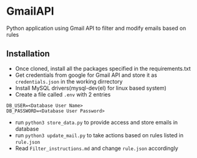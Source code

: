 # GmailAPI
Python application using Gmail API to filter and modify emails based on rules

## Installation
* Once cloned, install all the packages specified in the requirements.txt
* Get credentials from google for Gmail API and store it as `credentials.json` in the working dirrectory
* Install MySQL drivers(mysql-dev(el) for linux based system)
* Create a file called `.env` with 2 entries
```
DB_USER=<Database User Name>
DB_PASSWORD=<Database User Password>
```
* run `python3 store_data.py` to provide access and store emails in database
* run `python3 update_mail.py` to take actions based on rules listed in `rule.json`
* Read `Filter_instructions.md` and change `rule.json` accordingly
